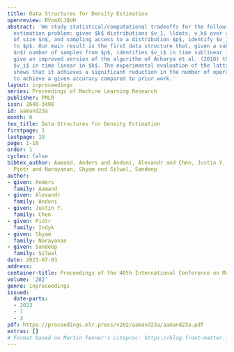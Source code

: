 ```yaml
---
title: Data Structures for Density Estimation
openreview: BVomXLJQoH
abstract: 'We study statistical/computational tradeoffs for the following density
  estimation problem: given $k$ distributions $v_1, \ldots, v_k$ over a discrete domain
  of size $n$, and sampling access to a distribution $p$, identify $v_i$ that is "close"
  to $p$. Our main result is the first data structure that, given a sublinear (in
  $n$) number of samples from $p$, identifies $v_i$ in time sublinear in $k$. We also
  give an improved version of the algorithm of Acharya et al. (2018) that reports
  $v_i$ in time linear in $k$. The experimental evaluation of the latter algorithm
  shows that it achieves a significant reduction in the number of operations needed
  to achieve a given accuracy compared to prior work.'
layout: inproceedings
series: Proceedings of Machine Learning Research
publisher: PMLR
issn: 2640-3498
id: aamand23a
month: 0
tex_title: Data Structures for Density Estimation
firstpage: 1
lastpage: 18
page: 1-18
order: 1
cycles: false
bibtex_author: Aamand, Anders and Andoni, Alexandr and Chen, Justin Y. and Indyk,
  Piotr and Narayanan, Shyam and Silwal, Sandeep
author:
- given: Anders
  family: Aamand
- given: Alexandr
  family: Andoni
- given: Justin Y.
  family: Chen
- given: Piotr
  family: Indyk
- given: Shyam
  family: Narayanan
- given: Sandeep
  family: Silwal
date: 2023-07-03
address: 
container-title: Proceedings of the 40th International Conference on Machine Learning
volume: '202'
genre: inproceedings
issued:
  date-parts:
  - 2023
  - 7
  - 3
pdf: https://proceedings.mlr.press/v202/aamand23a/aamand23a.pdf
extras: []
# Format based on Martin Fenner's citeproc: https://blog.front-matter.io/posts/citeproc-yaml-for-bibliographies/
---
```

